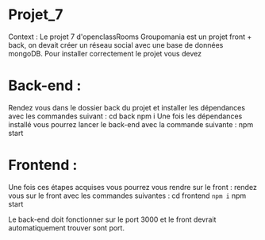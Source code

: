 # Projet_7
Context : Le projet 7 d'openclassRooms Groupomania  est un projet front + back, on devait créer un réseau social avec une base de données mongoDB. 
Pour installer correctement le projet vous devez 
# Back-end : 
Rendez vous dans le dossier back du projet et installer les dépendances avec les commandes suivant : 
cd back 
npm i 
Une fois les dépendances installé vous pourrez lancer le back-end avec la commande suivante :
npm start 

# Frontend :
Une fois ces étapes acquises vous pourrez vous rendre sur le front : 
rendez vous sur le front avec les commandes suivantes : 
cd frontend
`npm i`
npm start

Le back-end doit fonctionner sur le port 3000 et le front devrait automatiquement trouver sont port. 


